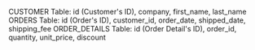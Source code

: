 CUSTOMER Table:
id (Customer's ID), company, first_name, last_name
ORDERS Table:
id (Order's ID), customer_id, order_date, shipped_date, shipping_fee
ORDER_DETAILS Table:
id (Order Detail's ID), order_id, quantity, unit_price, discount